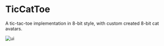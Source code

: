# TicCatToe
A tic-tac-toe implementation in 8-bit style, with custom created 8-bit cat avatars.

![ui](https://user-images.githubusercontent.com/65865022/94360215-5bee0f80-00de-11eb-81b3-7424496bf83d.gif)
